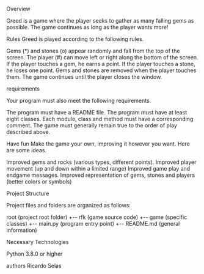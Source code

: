 Overview

Greed is a game where the player seeks to gather as many falling gems as possible. The game continues as long as the player wants more!

Rules
Greed is played according to the following rules.

Gems (*) and stones (o) appear randomly and fall from the top of the screen. The player (#) can move left or right along the bottom of the screen. If the player touches a gem, he earns a point. If the player touches a stone, he loses one point. Gems and stones are removed when the player touches them. The game continues until the player closes the window.

requirements

Your program must also meet the following requirements.

The program must have a README file. The program must have at least eight classes. Each module, class and method must have a corresponding comment. The game must generally remain true to the order of play described above.

Have fun Make the game your own, improving it however you want. Here are some ideas.

Improved gems and rocks (various types, different points). Improved player movement (up and down within a limited range) Improved game play and endgame messages. Improved representation of gems, stones and players (better colors or symbols)

Project Structure

Project files and folders are organized as follows:

root (project root folder) +-- rfk (game source code) +-- game (specific classes) +-- main.py (program entry point) +-- README.md (general information)

Necessary Technologies

Python 3.8.0 or higher

authors
Ricardo Selas
